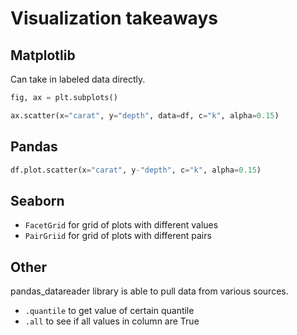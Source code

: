 # Visualization takeaways

## Matplotlib

Can take in labeled data directly.

```python
fig, ax = plt.subplots()

ax.scatter(x="carat", y="depth", data=df, c="k", alpha=0.15)
```

## Pandas

```python
df.plot.scatter(x="carat", y-"depth", c="k", alpha=0.15)
```

## Seaborn

- `FacetGrid` for grid of plots with different values
- `PairGriid` for grid of plots with different pairs

## Other

pandas_datareader library is able to pull data from various sources.

- `.quantile` to get value of certain quantile
- `.all` to see if all values in column are True
